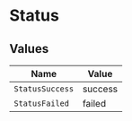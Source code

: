 # Status


## Values

| Name            | Value           |
| --------------- | --------------- |
| `StatusSuccess` | success         |
| `StatusFailed`  | failed          |